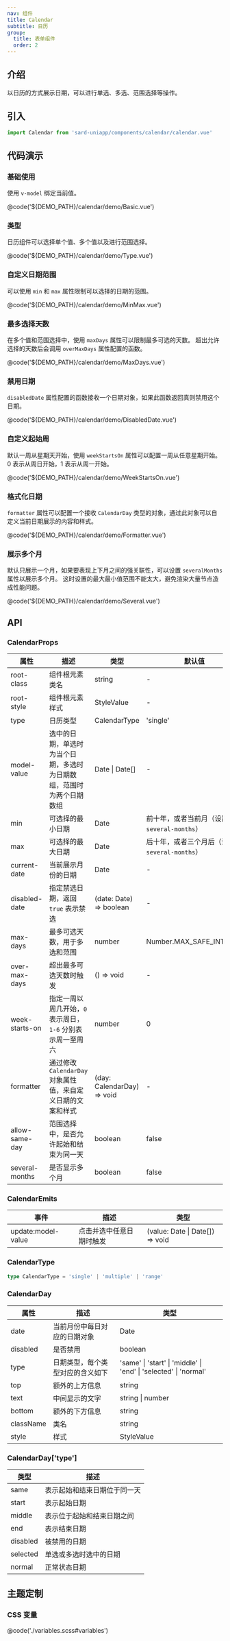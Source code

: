 ```yaml
---
nav: 组件
title: Calendar
subtitle: 日历
group:
  title: 表单组件
  order: 2
---
```


## 介绍

以日历的方式展示日期，可以进行单选、多选、范围选择等操作。

## 引入

```ts
import Calendar from 'sard-uniapp/components/calendar/calendar.vue'
```

## 代码演示

### 基础使用

使用 `v-model` 绑定当前值。

@code('${DEMO_PATH}/calendar/demo/Basic.vue')

### 类型

日历组件可以选择单个值、多个值以及进行范围选择。

@code('${DEMO_PATH}/calendar/demo/Type.vue')

### 自定义日期范围

可以使用 `min` 和 `max` 属性限制可以选择的日期的范围。

@code('${DEMO_PATH}/calendar/demo/MinMax.vue')

### 最多选择天数

在多个值和范围选择中，使用 `maxDays` 属性可以限制最多可选的天数。
超出允许选择的天数后会调用 `overMaxDays` 属性配置的函数。

@code('${DEMO_PATH}/calendar/demo/MaxDays.vue')

### 禁用日期

`disabledDate` 属性配置的函数接收一个日期对象，如果此函数返回真则禁用这个日期。

@code('${DEMO_PATH}/calendar/demo/DisabledDate.vue')

### 自定义起始周

默认一周从星期天开始，使用 `weekStartsOn` 属性可以配置一周从任意星期开始。
0 表示从周日开始，1 表示从周一开始。

@code('${DEMO_PATH}/calendar/demo/WeekStartsOn.vue')

### 格式化日期

`formatter` 属性可以配置一个接收 `CalendarDay` 类型的对象，通过此对象可以自定义当前日期展示的内容和样式。

@code('${DEMO_PATH}/calendar/demo/Formatter.vue')

### 展示多个月

默认只展示一个月，如果要表现上下月之间的强关联性，可以设置 `severalMonths` 属性以展示多个月。
这时设置的最大最小值范围不能太大，避免渲染大量节点造成性能问题。

@code('${DEMO_PATH}/calendar/demo/Several.vue')

## API

### CalendarProps

| 属性           | 描述                                                                 | 类型                       | 默认值                                          |
| -------------- | -------------------------------------------------------------------- | -------------------------- | ----------------------------------------------- |
| root-class     | 组件根元素类名                                                       | string                     | -                                               |
| root-style     | 组件根元素样式                                                       | StyleValue                 | -                                               |
| type           | 日历类型                                                             | CalendarType               | 'single'                                        |
| model-value    | 选中的日期，单选时为当个日期，多选时为日期数组，范围时为两个日期数组 | Date \| Date[]             | -                                               |
| min            | 可选择的最小日期                                                     | Date                       | 前十年，或者当前月（设置了 `several-months`）   |
| max            | 可选择的最大日期                                                     | Date                       | 后十年，或者三个月后（设置了 `several-months`） |
| current-date   | 当前展示月份的日期                                                   | Date                       | -                                               |
| disabled-date  | 指定禁选日期，返回 `true` 表示禁选                                   | (date: Date) => boolean    | -                                               |
| max-days       | 最多可选天数，用于多选和范围                                         | number                     | Number.MAX_SAFE_INTEGER                         |
| over-max-days  | 超出最多可选天数时触发                                               | () => void                 | -                                               |
| week-starts-on | 指定一周以周几开始，`0` 表示周日，`1-6` 分别表示周一至周六           | number                     | 0                                               |
| formatter      | 通过修改 `CalendarDay` 对象属性值，来自定义日期的文案和样式          | (day: CalendarDay) => void | -                                               |
| allow-same-day | 范围选择中，是否允许起始和结束为同一天                               | boolean                    | false                                           |
| several-months | 是否显示多个月                                                       | boolean                    | false                                           |

### CalendarEmits

| 事件               | 描述                     | 类型                            |
| ------------------ | ------------------------ | ------------------------------- |
| update:model-value | 点击并选中任意日期时触发 | (value: Date \| Date[]) => void |

### CalendarType

```ts
type CalendarType = 'single' | 'multiple' | 'range'
```

### CalendarDay

| 属性      | 描述                             | 类型                                                             |
| --------- | -------------------------------- | ---------------------------------------------------------------- |
| date      | 当前月份中每日对应的日期对象     | Date                                                             |
| disabled  | 是否禁用                         | boolean                                                          |
| type      | 日期类型，每个类型对应的含义如下 | 'same' \| 'start' \| 'middle' \| 'end' \| 'selected' \| 'normal' |
| top       | 额外的上方信息                   | string                                                           |
| text      | 中间显示的文字                   | string \| number                                                 |
| bottom    | 额外的下方信息                   | string                                                           |
| className | 类名                             | string                                                           |
| style     | 样式                             | StyleValue                                                       |

### CalendarDay['type']

| 类型     | 描述                         |
| -------- | ---------------------------- |
| same     | 表示起始和结束日期位于同一天 |
| start    | 表示起始日期                 |
| middle   | 表示位于起始和结束日期之间   |
| end      | 表示结束日期                 |
| disabled | 被禁用的日期                 |
| selected | 单选或多选时选中的日期       |
| normal   | 正常状态日期                 |

## 主题定制

### CSS 变量

@code('./variables.scss#variables')
